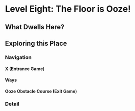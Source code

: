 # Level Eight: The Floor is Ooze!
## What Dwells Here?
## Exploring this Place
### Navigation
#### X (Entrance Game)
#### Ways
#### Ooze Obstacle Course (Exit Game)
### Detail